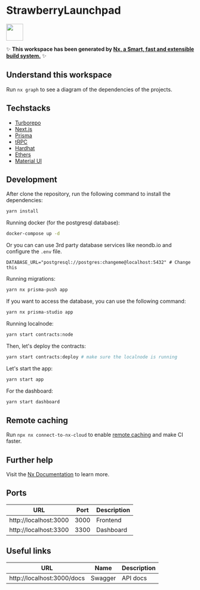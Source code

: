 # StrawberryLaunchpad

<a alt="Nx logo" href="https://nx.dev" target="_blank" rel="noreferrer"><img src="https://raw.githubusercontent.com/nrwl/nx/master/images/nx-logo.png" width="45"></a>

✨ **This workspace has been generated by [Nx, a Smart, fast and extensible build system.](https://nx.dev)** ✨

## Understand this workspace

Run `nx graph` to see a diagram of the dependencies of the projects.

## Techstacks

- [Turborepo](https://turbo.build/)
- [Next.js](https://nextjs.org)
- [Prisma](https://prisma.io)
- [tRPC](https://trpc.io)
- [Hardhat](https://hardhat.org)
- [Ethers](https://docs.ethers.io/v5/)
- [Material UI](https://material-ui.com/)

## Development

After clone the repository, run the following command to install the dependencies:

```bash
yarn install
```

Running docker (for the postgresql database):

```bash
docker-compose up -d
```

Or you can can use 3rd party database services like neondb.io and configure the `.env` file.

```
DATABASE_URL="postgresql://postgres:changeme@localhost:5432" # Change this
```

Running migrations:

```bash
yarn nx prisma-push app
```

If you want to access the database, you can use the following command:

```bash
yarn nx prisma-studio app
```


Running localnode:

```bash
yarn start contracts:node
```

Then, let's deploy the contracts:

```bash
yarn start contracts:deploy # make sure the localnode is running
```

Let's start the app:

```bash
yarn start app
```

For the dashboard:

```bash
yarn start dashboard
```

## Remote caching

Run `npx nx connect-to-nx-cloud` to enable [remote caching](https://nx.app) and make CI faster.

## Further help

Visit the [Nx Documentation](https://nx.dev) to learn more.

## Ports

| URL | Port | Description
| --- | --- | --- |
| http://localhost:3000 | 3000 | Frontend |
| http://localhost:3300 | 3300 | Dashboard |

## Useful links

| URL | Name | Description
| --- | --- | --- |
| http://localhost:3000/docs | Swagger | API docs |
